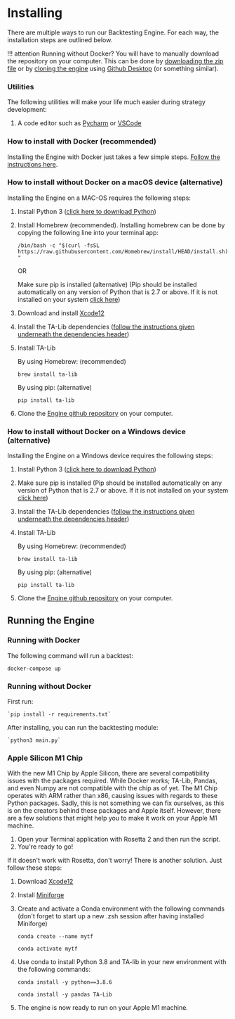 # Installing
There are multiple ways to run our Backtesting Engine. For each way, the installation steps are
outlined below. 

!!! attention Running without Docker? You will have to manually download the repository on your computer.
This can be done by [downloading the zip file](https://github.com/dema-trading-ai/engine/archive/refs/heads/main.zip)
or by [cloning the engine](https://github.com/dema-trading-ai/engine) using [Github Desktop](https://desktop.github.com)
(or something similar). 

### Utilities
The following utilities will make your life much easier during strategy development:
1. A code editor such as [Pycharm](https://www.jetbrains.com/pycharm/) or [VSCode](https://code.visualstudio.com)

### How to install with Docker (recommended)
Installing the Engine with Docker just takes a few simple steps.
[Follow the instructions here](https://docs.dematrading.ai/getting_started/installation/installing_docker).

### How to install without Docker on a macOS device (alternative)
Installing the Engine on a MAC-OS requires the following steps:

1. Install Python 3 ([click here to download Python](https://www.python.org/downloads/))
2. Install Homebrew (recommended). Installing homebrew can be done by copying the following line into your terminal app:
    
    `/bin/bash -c "$(curl -fsSL https://raw.githubusercontent.com/Homebrew/install/HEAD/install.sh)"`
   
   OR
   
   Make sure pip is installed (alternative) (Pip should be installed automatically on any version of Python that is 2.7 
   or above. If it is not installed on your system [click here](https://pip.pypa.io/en/stable/installing/))
3. Download and install [Xcode12](https://developer.apple.com/download/)
4. Install the TA-Lib dependencies ([follow the instructions given underneath the dependencies header](https://github.com/mrjbq7/ta-lib))
5. Install TA-Lib

    By using Homebrew: (recommended)
   
    `brew install ta-lib`
    
    By using pip: (alternative)
    
    `pip install ta-lib`
   
6. Clone the [Engine github repository](https://github.com/dema-trading-ai/engine) on your computer.

### How to install without Docker on a Windows device (alternative)
Installing the Engine on a Windows device requires the following steps:

1. Install Python 3 ([click here to download Python](https://www.python.org/downloads/))
2. Make sure pip is installed (Pip should be installed automatically on any version of Python that is 2.7 
   or above. If it is not installed on your system [click here](https://pip.pypa.io/en/stable/installing/))
3. Install the TA-Lib dependencies ([follow the instructions given underneath the dependencies header](https://github.com/mrjbq7/ta-lib))
4. Install TA-Lib

    By using Homebrew: (recommended)
   
    `brew install ta-lib`
    
    By using pip: (alternative)
    
    `pip install ta-lib`
5. Clone the [Engine github repository](https://github.com/dema-trading-ai/engine) on your computer.
    

## Running the Engine
### Running with Docker

The following command will run a backtest:
```
docker-compose up
```


### Running without Docker

First run:

    `pip install -r requirements.txt`

After installing, you can run the backtesting module:

    `python3 main.py`

### Apple Silicon M1 Chip

With the new M1 Chip by Apple Silicon, there are several compatibility issues with the packages required. While Docker 
works; TA-Lib, Pandas, and even Numpy are not compatible with the chip as of yet. The M1 Chip operates with ARM rather
than x86, causing issues with regards to these Python packages. Sadly, this is not something we can fix ourselves, as this
is on the creators behind these packages and Apple itself. However, there are a few solutions that might help you to make
it work on your Apple M1 machine.

1. Open your Terminal application with Rosetta 2 and then run the script.
2. You're ready to go!

If it doesn't work with Rosetta, don't worry! There is another solution. Just follow these steps:

1. Download [Xcode12](https://developer.apple.com/download/)
2. Install [Miniforge](https://github.com/conda-forge/miniforge)
3. Create and activate a Conda environment with the following commands (don't forget to start up a new .zsh session after
having installed Miniforge)

    `conda create --name mytf`

    `conda activate mytf`
    
4. Use conda to install Python 3.8 and TA-lib in your new environment with the following commands:

    `conda install -y python==3.8.6`

    `conda install -y pandas TA-Lib`
    
5. The engine is now ready to run on your Apple M1 machine.

